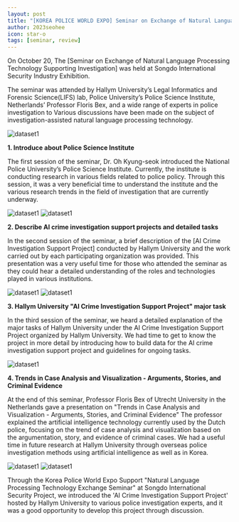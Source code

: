 ```yaml
---
layout: post
title: "[KOREA POLICE WORLD EXPO] Seminar on Exchange of Natural Language Processing Technology Supporting Investigation"
author: 2023seohee
icon: star-o
tags: [seminar, review]
---
```


On October 20, The [Seminar on Exchange of Natural Language Processing Technology Supporting Investigation] was held at Songdo International Security Industry Exhibition.

The seminar was attended by Hallym University’s Legal Informatics and Forensic Science(LIFS) lab, Police University’s Police Science Institute, Netherlands’ Professor Floris Bex, and a wide range of experts in police investigation to Various discussions have been made on the subject of investigation-assisted natural language processing technology.

![dataset1](/img/news/seminar_1.jpg)


**1. Introduce about Police Science Institute**

The first session of the seminar, Dr. Oh Kyung-seok introduced the National Police University’s Police Science Institute. 
Currently, the institute is conducting research in various fields related to police policy. 
Through this session, it was a very beneficial time to understand the institute and the various research trends in the field of investigation that are currently underway.

![dataset1](/img/news/seminar_2.jpg)
![dataset1](/img/news/seminar_2_1.jpg)


**2. Describe AI crime investigation support projects and detailed tasks**

In the second session of the seminar, a brief description of the [AI Crime Investigation Support Project] conducted by Hallym University and the work carried out by each participating organization was provided. 
This presentation was a very useful time for those who attended the seminar as they could hear a detailed understanding of the roles and technologies played in various institutions.

![dataset1](/img/news/seminar_3.jpg)
![dataset1](/img/news/seminar_3_1.jpg)


**3. Hallym University "AI Crime Investigation Support Project" major task**

In the third session of the seminar, we heard a detailed explanation of the major tasks of Hallym University under the AI Crime Investigation Support Project organized by Hallym University. 
We had time to get to know the project in more detail by introducing how to build data for the AI crime investigation support project and guidelines for ongoing tasks.

![dataset1](/img/news/seminar_4.jpg)


**4. Trends in Case Analysis and Visualization - Arguments, Stories, and Criminal Evidence**

At the end of this seminar, Professor Floris Bex of Utrecht University in the Netherlands gave a presentation on "Trends in Case Analysis and Visualization - Arguments, Stories, and Criminal Evidence"
The professor explained the artificial intelligence technology currently used by the Dutch police, focusing on the trend of case analysis and visualization based on the argumentation, story, and evidence of criminal cases. 
We had a useful time in future research at Hallym University through overseas police investigation methods using artificial intelligence as well as in Korea. 

![dataset1](/img/news/seminar_5.jpg)
![dataset1](/img/news/seminar_5_1.jpg)

Through the Korea Police World Expo Support "Natural Language Processing Technology Exchange Seminar" at Songdo International Security Project, we introduced the 'AI Crime Investigation Support Project' hosted by Hallym University to various police investigation experts, and it was a good opportunity to develop this project through discussion.
